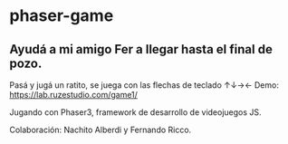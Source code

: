 # phaser-game

## Ayudá a mi amigo Fer a llegar hasta el final de pozo.

Pasá y jugá un ratito, se juega con las flechas de teclado ↑↓→←
Demo: https://lab.ruzestudio.com/game1/

Jugando con Phaser3, framework de desarrollo de videojuegos JS.

Colaboración: Nachito Alberdi y Fernando Ricco.
